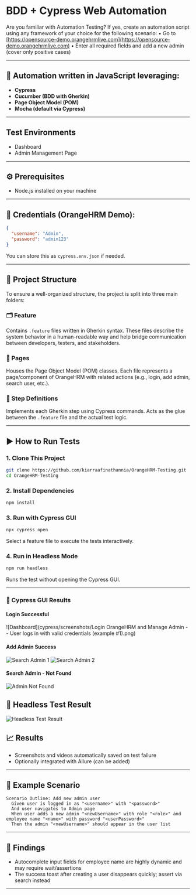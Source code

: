 # BDD + Cypress Web Automation

Are you familiar with Automation Testing?
If yes, create an automation script using any framework of your choice for the following scenario:
• Go to [https://opensource-demo.orangehrmlive.com](https://opensource-demo.orangehrmlive.com)
• Enter all required fields and add a new admin (cover only positive cases)

---

## 🔧 Automation written in JavaScript leveraging:

* **Cypress**
* **Cucumber (BDD with Gherkin)**
* **Page Object Model (POM)**
* **Mocha (default via Cypress)**

---

## Test Environments

* Dashboard
* Admin Management Page

---

## ⚙️ Prerequisites

* Node.js installed on your machine

---

## 🔐 Credentials (OrangeHRM Demo):

```json
{
  "username": "Admin",
  "password": "admin123"
}
```

You can store this as `cypress.env.json` if needed.

---

## 📂 Project Structure

To ensure a well-organized structure, the project is split into three main folders:

### 🗂 Feature

Contains `.feature` files written in Gherkin syntax. These files describe the system behavior in a human-readable way and help bridge communication between developers, testers, and stakeholders.

### 🧱 Pages

Houses the Page Object Model (POM) classes. Each file represents a page/component of OrangeHRM with related actions (e.g., login, add admin, search user, etc.).

### 🪾 Step Definitions

Implements each Gherkin step using Cypress commands. Acts as the glue between the `.feature` file and the actual test logic.

---

## ▶️ How to Run Tests

### 1. Clone This Project

```bash
git clone https://github.com/kiarraafinathannia/OrangeHRM-Testing.git
cd OrangeHRM-Testing
```

### 2. Install Dependencies

```bash
npm install
```

### 3. Run with Cypress GUI

```bash
npx cypress open
```

Select a feature file to execute the tests interactively.

### 4. Run in Headless Mode

```bash
npm run headless
```

Runs the test without opening the Cypress GUI.

---

### 📸 Cypress GUI Results

#### Login Successful
![Dashboard](cypress/screenshots/Login OrangeHRM and Manage Admin -- User logs in with valid credentials (example #1).png)

#### Add Admin Success
![Search Admin 1](cypress/screenshots/add-new-admin-1.png)
![Search Admin 2](cypress/screenshots/add-new-admin-2.png)

#### Search Admin - Not Found
![Admin Not Found](cypress/screenshots/Search-for-non-existent-admin.png)

## 🧪 Headless Test Result

![Headless Test Result](./cypress/screenshots/ORANGEHRM-Headless.png)


## 📈 Results

* Screenshots and videos automatically saved on test failure
* Optionally integrated with Allure (can be added)

---

## 📝 Example Scenario

```gherkin
Scenario Outline: Add new admin user
  Given user is logged in as "<username>" with "<password>"
  And user navigates to Admin page
  When user adds a new admin "<newUsername>" with role "<role>" and employee name "<name>" with password "<userPassword>"
  Then the admin "<newUsername>" should appear in the user list
```

---

## 🚨 Findings

* Autocomplete input fields for employee name are highly dynamic and may require wait/assertions
* The success toast after creating a user disappears quickly; assert via search instead

---
